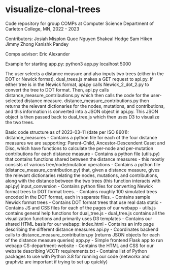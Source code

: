 # visualize-clonal-trees
Code repository for group COMPs at Computer Science Department of Carleton College, MN, 2022 - 2023

Contributors:
Josiah Misplon
Quoc Nguyen
Shakeal Hodge
Sam Hiken
Jimmy Zhong
Kanishk Pandey

Comps advisor: Eric Alexander


Example for starting app.py: python3 app.py localhost 5000


The user selects a distance measure and also inputs two trees (either in the DOT or Newick format). dual_trees.js makes a GET request to api.py. If either tree is in the Newick format, api.py calls Newick_2_dot_2.py to convert the tree to DOT format. Then, api.py calls distance_measure_contributions.py which then calls the code for the user-selected distance measure. distance_measure_contributions.py then returns the relevant dictionaries for the nodes, mutations, and contributions, and this information is converted into a JSON object in api.py. This JSON object is then passed back to dual_tree.js which then uses D3 to visualize the two trees. 

Basic code structure as of 2023-03-11 (date per ISO 8601):
    distance_measures
        - Contains a python file for each of the four distance measures we are supporting: Parent-Child, Ancestor-Descendent Caset and Disc, which have functions to calculate the per-node and per-mutation contributions for each distance measure
        - Contains a python file (utils.py) that contains functions shared between the distance measures - this mostly consists of various tree/node/mutation operations
        - Contains a python file (distance_measure_contribution.py) that, given a distance measure, gives the relevant dictionaries relating the nodes, mutations, and contributions, along with the distance between the two trees (this function interacts with api.py)
    input_conversion
        - Contains python files for converting Newick format trees to DOT format trees. 
        - Contains roughly 100 simulated trees encoded in the DOT format, each in separate files. 
        - Contains sample Newick format trees
        - Contains DOT format trees that use real data
    static
        - Contains JS and CSS files for each of the pages of our webapp
        - utils.js contains general help functions for dual_tree.js
        - dual_tree.js contains all the visualization functions and primarily uses D3 
    templates
        - Contains our shared HTML basis for our webapp: index.html
        - Contains an info page describing the different distance measures
    api.py
        - Coordinates backend calls to distance_measure_contribution.py (returns JSON objects for each of the distance measure queries)
    app.py 
        - Simple frontend Flask app to run webapp
    CS-department-website
        - Contains the HTML and CSS for our website describing VECTr
    requirements.txt
        - Contains list of Python packages to use with Python 3.8 for running our code (networkx and graphviz are important if trying to set up quickly)
